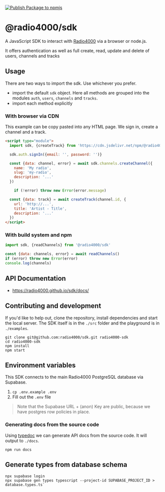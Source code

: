 [![Publish Package to npmjs](https://github.com/radio4000/sdk/actions/workflows/publish-to-npm-registry.yml/badge.svg)](https://github.com/radio4000/sdk/actions/workflows/publish-to-npm-registry.yml)

# @radio4000/sdk

A JavaScript SDK to interact with [Radio4000](https://radio4000.com) via a browser or node.js.

It offers authentication as well as full create, read, update and delete of users, channels and tracks

## Usage

There are two ways to import the sdk. Use whichever you prefer.

- import the default `sdk` object. Here all methods are grouped into the modules `auth`, `users`, `channels` and `tracks`.
- import each method explicitly

### With browser via CDN

This example can be copy pasted into any HTML page. We sign in, create a channel and a track.

```html
<script type="module">
  import sdk, {createTrack} from 'https://cdn.jsdelivr.net/npm/@radio4000/sdk'

  sdk.auth.signIn({email: '', password: '')}

  const {data: channel, error} = await sdk.channels.createChannel({
    name: 'My radio',
    slug: 'my-radio',
    description: '...'
  })

	if (!error) throw new Error(error.message)

  const {data: track} = await createTrack(channel.id, {
    url: 'http://...',
    title: 'Artist - Title',
    description: '...'
  })
</script>
```

### With build system and npm

```js
import sdk, {readChannels} from '@radio4000/sdk'

const {data: channels, error} = await readChannels()
if (error) throw new Error(error)
console.log(channels)
```

## API Documentation

- https://radio4000.github.io/sdk/docs/

## Contributing and development

If you'd like to help out, clone the repository, install dependencies and start the local server. The SDK itself is in the `./src` folder and the playground is in `./examples`.

```shell
git clone git@github.com:radio4000/sdk.git radio4000-sdk
cd radio4000-sdk
npm install
npm start
```

## Environment variables

This SDK connects to the main Radio4000 PostgreSQL database via Supabase.

1. `cp .env.example .env`
2. Fill out the `.env` file

> Note that the Supabase URL + (anon) Key are public, because we have postgres row policies in place.

### Generating docs from the source code

Using [typedoc](https://github.com/TypeStrong/typedoc) we can generate API docs from the source code. It will output to `./docs`.

```shell
npm run docs
```

## Generate types from database schema

```shell
npx supabase login
npx supabase gen types typescript --project-id SUPABASE_PROJECT_ID > database.types.ts`
```
